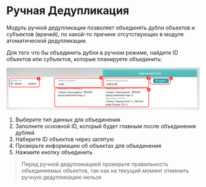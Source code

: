 # Ручная Дедупликация

Модуль ручной дедупликации позволяет объединять дубли объектов и субъектов (врачей), по какой-то причине отсутствующих в модуле атоматической дедупликации. 

Для того что бы объединить дубли в ручном режиме, найдите ID объектов или субъектов, которые планируете объединить:


![](../images/tools-deduplication-manual.png)


1. Выберите тип данных для объединения
2. Заполните основной ID, который будет главным после объединения дублей
3. Наберите ID объектов через запятую
4. Проверьте информацию об объектах для объединения
5. Нажмите кнопку объединить

> Перед ручной дедупликацией проверьте правильность объединяемых объектов, 
> так как на текущий момент отменить ручную дедупликацию нельзя
